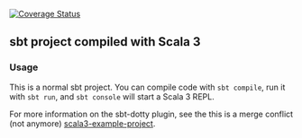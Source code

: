 [![Coverage Status](https://coveralls.io/repos/github/Sauttets/HTWG-SE-2024-Skyjo/badge.svg?branch=main)](https://coveralls.io/github/Sauttets/HTWG-SE-2024-Skyjo?branch=main)

## sbt project compiled with Scala 3

### Usage

This is a normal sbt project. You can compile code with `sbt compile`, run it with `sbt run`, and `sbt console` will start a Scala 3 REPL.

For more information on the sbt-dotty plugin, see the
this is a merge conflict (not anymore)
[scala3-example-project](https://github.com/scala/scala3-example-project/blob/main/README.md).
